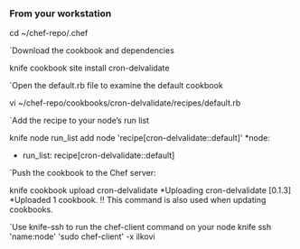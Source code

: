 
### From your workstation

cd ~/chef-repo/.chef


`Download the cookbook and dependencies

knife cookbook site install cron-delvalidate

`Open the default.rb file to examine the default cookbook

vi ~/chef-repo/cookbooks/cron-delvalidate/recipes/default.rb

`Add the recipe to your node’s run list

knife node run_list add node 'recipe[cron-delvalidate::default]'
*node:
*  run_list: recipe[cron-delvalidate::default]
  
`Push the cookbook to the Chef server:

knife cookbook upload cron-delvalidate
*Uploading cron-delvalidate [0.1.3]
*Uploaded 1 cookbook.
!! This command is also used when updating cookbooks.


`Use knife-ssh to run the chef-client command on your node
knife ssh 'name:node' 'sudo chef-client' -x ilkovi

